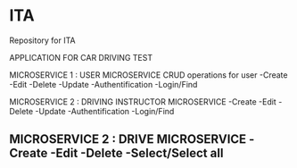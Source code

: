 # ITA
Repository for ITA

APPLICATION FOR CAR DRIVING TEST

MICROSERVICE 1 : USER MICROSERVICE
CRUD operations for user
-Create
-Edit
-Delete
-Update
-Authentification
-Login/Find

MICROSERVICE 2 : DRIVING INSTRUCTOR MICROSERVICE
-Create
-Edit
-Delete
-Update
-Authentification
-Login/Find

MICROSERVICE 2 : DRIVE MICROSERVICE
-Create
-Edit
-Delete
-Select/Select all
-
